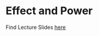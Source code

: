 # Effect and Power

Find Lecture Slides [here](https://docs.google.com/presentation/d/1SUrp9c2xEGBeZenLjV2Gt8owjFntOoDl7GG1JDMORZg/edit?usp=sharing)
